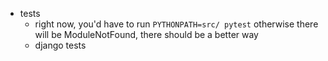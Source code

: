 * tests
    * right now, you'd have to run `PYTHONPATH=src/ pytest` otherwise there will be ModuleNotFound, there should be a better way
    * django tests
